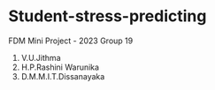 # Student-stress-predicting
FDM Mini Project - 2023
Group 19
1. V.U.Jithma
2. H.P.Rashini Warunika
3. D.M.M.I.T.Dissanayaka
